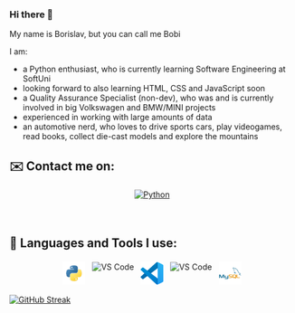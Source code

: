 ### Hi there 👋

My name is Borislav, but you can call me Bobi

I am:
* a Python enthusiast, who is currently learning Software Engineering at SoftUni
* looking forward to also learning HTML, CSS and JavaScript soon
* a Quality Assurance Specialist (non-dev), who was and is currently involved in big Volkswagen and BMW/MINI projects
* experienced in working with large amounts of data
* an automotive nerd, who loves to drive sports cars, play videogames, read books, collect die-cast models and explore the mountains

## ✉️ Contact me on:


<p align="center">
 <a href="https://linkedin.com/in/borivanov1989" target="_blank" rel="noopener noreferrer"> <img src="https://github.com/gauravghongde/social-icons/blob/master/PNG/Color/LinkedIN.png" alt="Python" height="40" style="vertical-align:top; margin:4px"></a>
</p>

<br />

## 🧰 Languages and Tools I use:
<p align="center">
<img src="https://raw.githubusercontent.com/github/explore/80688e429a7d4ef2fca1e82350fe8e3517d3494d/topics/python/python.png" alt="Python" height="40" style="vertical-align:top; margin:4px">
<img src="https://github.com/yurijserrano/Github-Profile-Readme-Logos/blob/master/ides/pycharm.svg" alt="VS Code" height="40" style="vertical-align:top; margin:4px">
<img src="https://raw.githubusercontent.com/github/explore/80688e429a7d4ef2fca1e82350fe8e3517d3494d/topics/visual-studio-code/visual-studio-code.png" alt="VS Code" height="40" style="vertical-align:top; margin:4px">
<img src="https://github.com/gauravghongde/social-icons/blob/master/PNG/Color/Atlassian.png" alt="VS Code" height="40" style="vertical-align:top; margin:4px">
<img src="https://github.com/devicons/devicon/blob/master/icons/mysql/mysql-original-wordmark.svg" alt="VS Code" height="40" style="vertical-align:top; margin:4px">
</p>

[![GitHub Streak](https://github-readme-streak-stats.herokuapp.com/?user=slambeca)](https://git.io/streak-stats)
